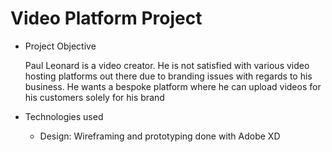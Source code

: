 # Video Platform Project

- Project Objective

    Paul Leonard is a video creator. He is not satisfied with various video hosting platforms
    out there due to branding issues with regards to his business. He wants a bespoke
    platform where he can upload videos for his customers solely for his brand

- Technologies used
  - Design: Wireframing and prototyping done with Adobe XD
